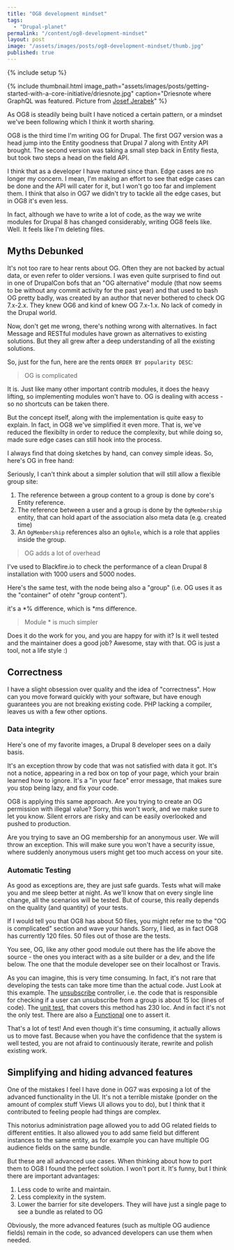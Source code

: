 ```yaml
---
title: "OG8 development mindset"
tags:
  - "Drupal-planet"
permalink: "/content/og8-development-mindset"
layout: post
image: "/assets/images/posts/og8-development-mindset/thumb.jpg"
published: true
---
```


{% include setup %}

{% include thumbnail.html image_path="assets/images/posts/getting-started-with-a-core-initiative/driesnote.jpg" caption="Driesnote where GraphQL was featured. Picture from <a href='https://www.flickr.com/photos/pepej/21647813349/'>Josef Jerabek</a>" %}

As OG8 is steadily being built I have noticed a certain pattern, or a mindset we've been following which I think it worth sharing.

OG8 is the third time I'm writing OG for Drupal. The first OG7 version was a head jump into the Entity goodness that Drupal 7 along with Entity API brought. The second version was taking a small step back in Entity fiesta, but took two steps a head on the field API.

I think that as a developer I have matured since than. Edge cases are no longer my concern. I mean, I'm making an effort to see that edge cases can be done and the API will cater for it, but I won't go too far and implement them. I think that also in OG7 we didn't try to tackle all the edge cases, but in OG8 it's even less.

In fact, although we have to write a lot of code, as the way we write modules for Drupal 8 has changed considerably, writing OG8 feels like. Well. It feels like I'm deleting files.

<!-- more -->

## Myths Debunked

It's not too rare to hear rents about OG. Often they are not backed by actual data, or even refer to older versions. I was even quite surprised to find out in one of DrupalCon bofs that an "OG alternative" module (that now seems to be without any commit activity for the past year) and that used to bash OG pretty badly, was created by an author that never bothered to check OG 7.x-2.x. They knew OG6 and kind of knew OG 7.x-1.x. No lack of comedy in the Drupal world.

Now, don't get me wrong, there's nothing wrong with alternatives. In fact Message and RESTful modules have grown as alternatives to existing solutions. But they all grew after a deep understanding of all the existing solutions.

So, just for the fun, here are the rents `ORDER BY popularity DESC`:

> OG is complicated

It is. Just like many other important contrib modules, it does the heavy lifting, so implementing modules won't have to. OG is dealing with access - so no shortcuts can be taken there.

But the concept itself, along with the implementation is quite easy to explain. In fact, in OG8 we've simplified it even more. That is, we've reduced the flexibilty in order to reduce the complexity, but while doing so, made sure edge cases can still hook into the process.

I always find that doing sketches by hand, can convey simple ideas. So, here's OG in free hand:


Seriously, I can't think about a simpler solution that will still allow a flexible group site:

1. The reference between a group content to a group is done by core's Entity reference.
1. The reference between a user and a group is done by the `OgMembership` entity, that can hold apart of the association also meta data (e.g. created time)
1. An `OgMembership` references also an `OgRole`, which is a role that applies inside the group.

> OG adds a lot of overhead

I've used to Blackfire.io to check the performance of a clean Drupal 8 installation with 1000 users and 5000 nodes.

Here's the same test, with the node being also a "group" (i.e. OG uses it as the "container" of otehr "group content").

it's a *% difference, which is *ms difference.

> Module * is much simpler

Does it do the work for you, and you are happy for with it? Is it well tested and the maintainer does a good job? Awesome, stay with that. OG is just a tool, not a life style :)

## Correctness

I have a slight obsession over quality and the idea of "correctness". How can you move forward quickly with your software, but have enough guarantees you are not breaking existing code. PHP lacking a compiler, leaves us with a few other options.

### Data integrity

Here's one of my favorite images, a Drupal 8 developer sees on a daily basis.

It's an exception throw by code that was not satisfied with data it got. It's not a notice, appearing in a red box on top of your page, which your brain learned how to ignore. It's a "in your face" error message, that makes sure you stop being lazy, and fix your code.

OG8 is applying this same approach. Are you trying to create an OG permission with illegal value? Sorry, this won't work, and we make sure to let you know. Silent errors are risky and can be easily overlooked and pushed to production.

Are you trying to save an OG membership for an anonymous user. We will throw an exception. This will make sure you won't have a security issue, where suddenly anonymous users might get too much access on your site.

### Automatic Testing

As good as exceptions are, they are just safe guards. Tests what will make you and me sleep better at night. As we'll know that on every single line change, all the scenarios will be tested. But of course, this really depends on the quality (and quantity) of your tests.

If I would tell you that OG8 has about 50 files, you might refer me to the "OG is complicated" section and wave your hands. Sorry, I lied, as in fact OG8 has currently 120 files. 50 files out of those are the tests.

You see, OG, like any other good module out there has the life above the source - the ones you interact with as a site builder or a dev, and the life below. The one that the module developer see on their localhost or Travis.

As you can imagine, this is very time consuming. In fact, it's not rare that developing the tests can take more time than the actual code. Just Look at this example. The [unsubscribe](https://github.com/Gizra/og/blob/6bc7a861cdc5ded1b77c717a5397af0dabdd6345/src/Controller/SubscriptionController.php#L146-L177)  controller, i.e. the code that is responsible for checking if a user can unsubscribe from a group is about 15 loc (lines of code). The [unit test](https://github.com/Gizra/og/blob/6bc7a861cdc5ded1b77c717a5397af0dabdd6345/tests/src/Unit/SubscriptionControllerTest.php), that covers this method has 230 loc. And in fact it's not the only test. There are also a [Functional](https://github.com/Gizra/og/blob/6bc7a861cdc5ded1b77c717a5397af0dabdd6345/tests/src/Functional/GroupSubscribeTest.php) one to assert it.

That's a lot of test! And even though it's time consuming, it actually allows us to move fast. Because when you have the confidence that the system is well tested, you are not afraid to continuously iterate, rewrite and polish existing work.

## Simplifying and hiding advanced features

One of the mistakes I feel I have done in OG7 was exposing a lot of the advanced functionality in the UI. It's not a terrible mistake (ponder on the amount of complex stuff Views UI allows you to do), but I think that it contributed to feeling people had things are complex.

This notorius administration page allowed you to add OG related fields to different entities. It also allowed you to add same field but different instances to the same entity, as for example you can have multiple OG audience fields on the same bundle.

But these are all advanced use cases. When thinking about how to port them to OG8 I found the perfect solution. I won't port it. It's funny, but I think there are important advantages:

1. Less code to write and maintain.
1. Less complexity in the system.
1. Lower the barrier for site developers. They will have just a single page to see a bundle as related to OG

Obviously, the more advanced features (such as multiple OG audience fields) remain in the code, so advanced developers can use them when needed.
